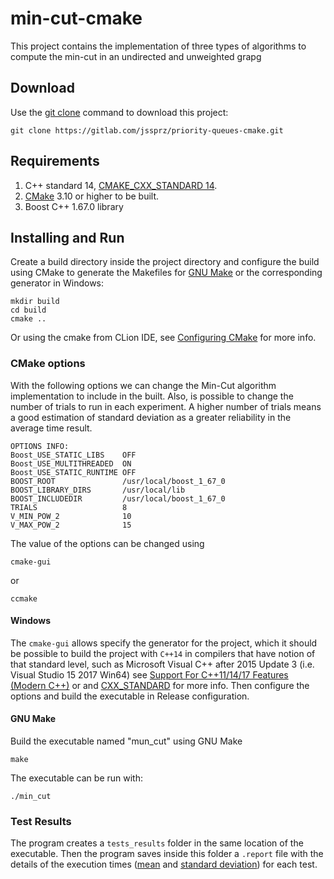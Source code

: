 # min-cut-cmake

This project contains the implementation of three types of algorithms to compute the min-cut in an undirected and
unweighted grapg
## Download
Use the [git clone](https://gitlab.com/jssprz/min-cut-cmake.git) command to download this project:
```
git clone https://gitlab.com/jssprz/priority-queues-cmake.git
```

## Requirements
1. C++ standard 14, [CMAKE_CXX_STANDARD 14](https://cmake.org/cmake/help/latest/variable/CMAKE_CXX_STANDARD.html).
2. [CMake](https://cmake.org/download/) 3.10 or higher to be built.
3. Boost C++ 1.67.0 library

## Installing and Run
Create a build directory inside the project directory and configure the build using CMake to generate
the Makefiles for [GNU Make](https://www.gnu.org/software/make/) or the corresponding generator in Windows:
```
mkdir build
cd build
cmake ..
```

Or using the cmake from CLion IDE, see [Configuring CMake](https://www.jetbrains.com/help/clion/configuring-cmake.html)
for more info.

### CMake options
With the following options we can change the Min-Cut algorithm implementation to include in the built. Also, is 
possible to change the number of trials to run in each experiment. A higher number of trials means a good estimation 
of standard deviation as a greater reliability in the average time result.
```
OPTIONS INFO:
Boost_USE_STATIC_LIBS    OFF
Boost_USE_MULTITHREADED  ON
Boost_USE_STATIC_RUNTIME OFF
BOOST_ROOT               /usr/local/boost_1_67_0
BOOST_LIBRARY_DIRS       /usr/local/lib
BOOST_INCLUDEDIR         /usr/local/boost_1_67_0
TRIALS                   8
V_MIN_POW_2              10
V_MAX_POW_2              15
```
The value of the options can be changed using
```
cmake-gui
````
or
```
ccmake
```

#### Windows
The `cmake-gui` allows specify the generator for the project, which it should be possible to build the project with
`C++14` in compilers that have notion of that standard level, such as Microsoft Visual C++ after 2015 Update 3
(i.e. Visual Studio 15 2017 Win64) see
[Support For C++11/14/17 Features (Modern C++)](https://msdn.microsoft.com/en-us/library/hh567368.aspx) or
and [CXX_STANDARD](https://cmake.org/cmake/help/v3.12/prop_tgt/CXX_STANDARD.html) for more info.
Then configure the options and build the executable in Release configuration.

#### GNU Make
Build the executable named "mun_cut" using GNU Make
```
make
```

The executable can be run with:
```
./min_cut
```

### Test Results
The program creates a `tests_results` folder in the same location of the executable. Then the program saves inside this
folder a `.report` file with the details of the execution times ([mean](https://en.wikipedia.org/wiki/Mean) and
[standard deviation](https://en.wikipedia.org/wiki/Standard_deviation)) for each test.